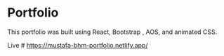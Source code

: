 # Portfolio

This portfolio was built using React, Bootstrap , AOS, and animated CSS.

Live # https://mustafa-bhm-portfolio.netlify.app/
